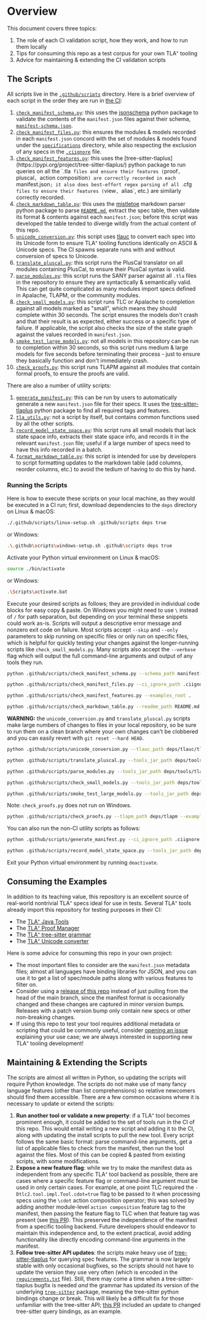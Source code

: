 # Overview

This document covers three topics:
1. The role of each CI validation script, how they work, and how to run them locally
1. Tips for consuming this repo as a test corpus for your own TLA⁺ tooling
1. Advice for maintaining & extending the CI validation scripts

## The Scripts

All scripts live in the [`.github/scripts`](.github/scripts) directory.
Here is a brief overview of each script in the order they are run in [the CI](.github/workflows/CI.yml):
1. [`check_manifest_schema.py`](.github/scripts/check_manifest_schema.py): this uses the [jsonschema](https://pypi.org/project/jsonschema/) python package to validate the contents of the `manifest.json` files against their schema, [`manifest-schema.json`](manifest-schema.json).
1. [`check_manifest_files.py`](.github/scripts/check_manifest_files.py): this ensures the modules & models recorded in each `manifest.json` concord with the set of modules & models found under the [`specifications`](specifications) directory, while also respecting the exclusion of any specs in the [`.ciignore`](.ciignore) file.
1. [`check_manifest_features.py`](.github/scripts/check_manifest_features.py`): this uses the [tree-sitter-tlaplus](https://pypi.org/project/tree-sitter-tlaplus/) python package to run queries on all the `.tla` files and ensure their features (`proof`, `pluscal`, `action composition`) are correctly recorded in each `manifest.json`; it also does best-effort regex parsing of all `.cfg` files to ensure their features (`view`, `alias`, etc.) are similarly correctly recorded.
1. [`check_markdown_table.py`](.github/scripts/check_markdown_table.py): this uses the [mistletoe](https://pypi.org/project/mistletoe/) markdown parser python package to parse [`README.md`](README.md), extract the spec table, then validate its format & contents against each `manifest.json`; before this script was developed the table tended to diverge wildly from the actual content of this repo.
1. [`unicode_conversion.py`](.github/scripts/unicode_conversion.py): this script uses [tlauc](https://github.com/tlaplus-community/tlauc) to convert each spec into its Unicode form to ensure TLA⁺ tooling functions identically on ASCII & Unicode specs.
   The CI spawns separate runs with and without conversion of specs to Unicode.
1. [`translate_pluscal.py`](.github/scripts/translate_pluscal.py): this script runs the PlusCal translator on all modules containing PlusCal, to ensure their PlusCal syntax is valid.
1. [`parse_modules.py`](.github/scripts/parse_modules.py): this script runs the SANY parser against all `.tla` files in the repository to ensure they are syntactically & semantically valid.
   This can get quite complicated as many modules import specs defined in Apalache, TLAPM, or the community modules.
1. [`check_small_models.py`](.github/scripts/check_small_models.py): this script runs TLC or Apalache to completion against all models marked as "small", which means they should complete within 30 seconds.
   The script ensures the models don't crash and that their result is as expected, either success or a specific type of failure.
   If applicable, the script also checks the size of the state graph against the values recorded in `manifest.json`.
1. [`smoke_test_large_models.py`](.github/scripts/smoke_test_large_models.py): not all models in this repository can be run to completion within 30 seconds, so this script runs medium & large models for five seconds before terminating their process - just to ensure they basically function and don't immediately crash.
1. [`check_proofs.py`](.github/scripts/check_proofs.py): this script runs TLAPM against all modules that contain formal proofs, to ensure the proofs are valid.

There are also a number of utility scripts:
1. [`generate_manifest.py`](.github/scripts/generate_manifest.py): this can be run by users to automatically generate a new `manifest.json` file for their specs.
   It uses the [tree-sitter-tlaplus](https://pypi.org/project/tree-sitter-tlaplus/) python package to find all required tags and features.
1. [`tla_utils.py`](.github/scripts/tla_utils.py): not a script by itself, but contains common functions used by all the other scripts.
1. [`record_model_state_space.py`](.github/scripts/record_model_state_space.py): this script runs all small models that lack state space info, extracts their state space info, and records it in the relevant `manifest.json` file; useful if a large number of specs need to have this info recorded in a batch.
1. [`format_markdown_table.py`](.github/scripts/format_markdown_table.py): this script is intended for use by developers to script formatting updates to the markdown table (add columns, reorder columns, etc.) to avoid the tedium of having to do this by hand.

### Running the Scripts

Here is how to execute these scripts on your local machine, as they would be executed in a CI run; first, download dependencies to the `deps` directory on Linux & macOS:
```sh
./.github/scripts/linux-setup.sh .github/scripts deps true
```
or Windows:
```sh
.\.github\scripts\windows-setup.sh .github\scripts deps true
```
Activate your Python virtual environment on Linux & macOS:
```sh
source ./bin/activate
```
or Windows:
```sh
.\Scripts\activate.bat
```
Execute your desired scripts as follows; they are provided in individual code blocks for easy copy & paste.
On Windows you might need to use `\` instead of `/` for path separation, but depending on your terminal these snippets could work as-is.
Scripts will output a descriptive error message and nonzero exit code on failure.
Most scripts accept `--skip` and `--only` parameters to skip running on specific files or only run on specific files, which is helpful for quickly testing your changes against the longer-running scripts like `check_small_models.py`.
Many scripts also accept the `--verbose` flag which will output the full command-line arguments and output of any tools they run.
```sh
python .github/scripts/check_manifest_schema.py --schema_path manifest-schema.json
```
```sh
python .github/scripts/check_manifest_files.py --ci_ignore_path .ciignore
```
```sh
python .github/scripts/check_manifest_features.py --examples_root .
```
```sh
python .github/scripts/check_markdown_table.py --readme_path README.md
```
**WARNING:** the `unicode_conversion.py` and `translate_pluscal.py` scripts make large numbers of changes to files in your local repository, so be sure to run them on a clean branch where your own changes can't be clobbered and you can easily revert with `git reset --hard HEAD`.
```sh
python .github/scripts/unicode_conversion.py --tlauc_path deps/tlauc/tlauc --examples_root .
```
```sh
python .github/scripts/translate_pluscal.py --tools_jar_path deps/tools/tla2tools.jar --examples_root .
```
```sh
python .github/scripts/parse_modules.py --tools_jar_path deps/tools/tla2tools.jar --apalache_path deps/apalache --tlapm_lib_path deps/tlapm/library --community_modules_jar_path deps/community/modules.jar --examples_root .
```
```sh
python .github/scripts/check_small_models.py --tools_jar_path deps/tools/tla2tools.jar --apalache_path deps/apalache --tlapm_lib_path deps/tlapm/library --community_modules_jar_path deps/community/modules.jar --examples_root .
```
```sh
python .github/scripts/smoke_test_large_models.py --tools_jar_path deps/tools/tla2tools.jar --apalache_path deps/apalache --tlapm_lib_path deps/tlapm/library --community_modules_jar_path deps/community/modules.jar --examples_root .
```
Note: `check_proofs.py` does not run on Windows.
```sh
python .github/scripts/check_proofs.py --tlapm_path deps/tlapm --examples_root .
```
You can also run the non-CI utility scripts as follows:
```sh
python .github/scripts/generate_manifest.py --ci_ignore_path .ciignore
```
```sh
python .github/scripts/record_model_state_space.py --tools_jar_path deps/tools/tla2tools.jar --tlapm_lib_path deps/tlapm/library --community_modules_jar_path deps/community/modules.jar --examples_root .
```
Exit your Python virtual environment by running `deactivate`.

## Consuming the Examples

In addition to its teaching value, this repository is an excellent source of real-world nontrivial TLA⁺ specs ideal for use in tests.
Several TLA⁺ tools already import this repository for testing purposes in their CI:
- The [TLA⁺ Java Tools](https://github.com/tlaplus/tlaplus)
- The [TLA⁺ Proof Manager](https://github.com/tlaplus/tlapm)
- The [TLA⁺ tree-sitter grammar](https://github.com/tlaplus-community/tree-sitter-tlaplus)
- The [TLA⁺ Unicode converter](https://github.com/tlaplus-community/tlauc)

Here is some advice for consuming this repo in your own project:
- The most important files to consider are the `manifest.json` metadata files; almost all languages have binding libraries for JSON, and you can use it to get a list of spec/module paths along with various features to filter on.
- Consider using a [release of this repo](https://github.com/tlaplus/Examples/releases) instead of just pulling from the head of the main branch, since the manifest format is occasionally changed and these changes are captured in minor version bumps.
  Releases with a patch version bump only contain new specs or other non-breaking changes.
- If using this repo to test your tool requires additional metadata or scripting that could be commonly useful, consider [opening an issue](https://github.com/tlaplus/Examples/issues) explaining your use case; we are always interested in supporting new TLA⁺ tooling development!

## Maintaining & Extending the Scripts

The scripts are almost all written in Python, so updating the scripts will require Python knowledge.
The scripts do not make use of many fancy language features (other than list comprehensions) so relative newcomers should find them accessible.
There are a few common occasions where it is necessary to update or extend the scripts:
1. **Run another tool or validate a new property**: if a TLA⁺ tool becomes prominent enough, it could be added to the set of tools run in the CI of this repo.
   This would entail writing a new script and adding it to the CI, along with updating the install scripts to pull the new tool.
   Every script follows the same basic format: parse command-line arguments, get a list of applicable files to check from the manifest, then run the tool against the files.
   Most of this can be copied & pasted from existing scripts, with some modifications.
1. **Expose a new feature flag**: while we try to make the manifest data as independent from any specific TLA⁺ tool backend as possible, there are cases where a specific feature flag or command-line argument must be used in only certain cases.
   For example, at one point TLC required the `-Dtlc2.tool.impl.Tool.cdot=true` flag to be passed to it when processing specs using the `\cdot` action composition operator; this was solved by adding another module-level `action composition` feature tag to the manifest, then passing the feature flag to TLC when that feature tag was present (see [this PR](https://github.com/tlaplus/Examples/pull/156)).
   This preserved the independence of the manifest from a specific tooling backend.
   Future developers should endeavor to maintain this independence and, to the extent practical, avoid adding functionality like directly encoding command-line arguments in the manifest.
1. **Follow tree-sitter API updates**: the scripts make heavy use of [tree-sitter-tlaplus](https://github.com/tlaplus-community/tree-sitter-tlaplus) for querying spec features.
   The grammar is now largely stable with only occasional bugfixes, so the scripts should not have to update the version they use very often (which is encoded in the [`requirements.txt`](.github/scripts/requirements.txt) file).
   Still, there may come a time when a tree-sitter-tlaplus bugfix is needed *and* the grammar has updated its version of the underlying [`tree-sitter`](https://pypi.org/project/tree-sitter/) package, meaning the tree-sitter python bindings change or break.
   This will likely be a difficult fix for those unfamiliar with the tree-sitter API; [this PR](https://github.com/tlaplus/Examples/pull/156) included an update to changed tree-sitter query bindings, as an example.


